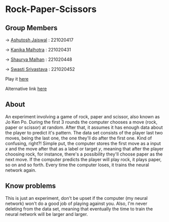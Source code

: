 # Rock-Paper-Scissors

## Group Members
→ [Ashutosh Jaiswal](https://github.com/ashut0shj)  : 221020417

→ [Kanika Malhotra](https://github.com/kanika1-13)   : 221020431

→ [Shaurya Malhan](https://github.com/ShauryaMalhan)    : 221020448

→ [Swasti Srivastava](https://github.com/Swasti-23) : 221020452

Play it [here](https://victorribeiro.com/jokenpo)

Alternative link [here](https://victorqribeiro.github.io/jokenpo/index.html)

## About

An experiment involving a game of rock, paper and scissor, also known as Jo Ken Po. During the first 3 rounds the computer chooses a move (rock, paper or scissor) at random. After that, it assumes it has enough data about the player to predict it's pattern. The data set consists of the player last two moves, being the last one, the one they'll do after the first one. Kind of confusing, right?! Simple put, the computer stores the first move as a input *x* and the move after that as a label or target *y*, meaning that after the player choosing rock, for instance, there's a possibility they'll choose paper as the next move. If the computer predicts the player will play rock, it plays paper, so on and so forth. Every time the computer loses, it trains the neural network again.

## Know problems 

This is just an experiment, don't be upset if the computer (my neural network) won't do a good job of playing against you. Also, I'm never deleting from the data set, meaning that eventually the time to train the neural network will be larger and larger.
